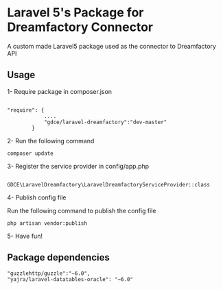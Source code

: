 # Laravel 5's Package for Dreamfactory Connector

A custom made Laravel5 package used as the connector to Dreamfactory API

## Usage

1- Require package in composer.json
```

"require": {
            ....
            "gdce/laravel-dreamfactory":"dev-master"
        }

```
2- Run the following command

```
composer update
```

3- Register the service provider in config/app.php 

```

GDCE\LaravelDreamfactory\LaravelDreamfactoryServiceProvider::class

```

4- Publish config file

Run the following command to publish the config file

```
php artisan vendor:publish
```

5- Have fun!

## Package dependencies

```
"guzzlehttp/guzzle":"~6.0",
"yajra/laravel-datatables-oracle": "~6.0"
```